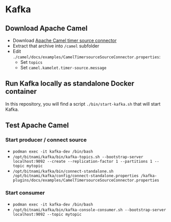 # Kafka

## Download Apache Camel

- Download [Apache Camel timer source connector](https://repo.maven.apache.org/maven2/org/apache/camel/kafkaconnector/camel-timer-source-kafka-connector/4.8.3/camel-timer-source-kafka-connector-4.8.3-package.tar.gz)
- Extract that archive into `/camel` subfolder
- Edit `./camel/docs/examples/CamelTimersourceSourceConnector.properties`:
  - Set `topics`
  - Set `camel.kamelet.timer-source.message`

## Run Kafka locally as standalone Docker container

In this repository, you will find a script `./bin/start-kafka.sh` that
will start Kafka.

## Test Apache Camel

### Start producer / connect source

- `podman exec -it kafka-dev /bin/bash`
- `/opt/bitnami/kafka/bin/kafka-topics.sh --bootstrap-server localhost:9092 --create --replication-factor 1 --partitions 1 --topic mytopic`
- `/opt/bitnami/kafka/bin/connect-standalone.sh /opt/bitnami/kafka/config/connect-standalone.properties /kafka-plugins/docs/examples/CamelTimersourceSourceConnector.properties`

### Start consumer

- `podman exec -it kafka-dev /bin/bash`
- `/opt/bitnami/kafka/bin/kafka-console-consumer.sh --bootstrap-server localhost:9092 --topic mytopic`

